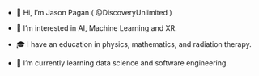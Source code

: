 - 👋 Hi, I’m Jason Pagan ( @DiscoveryUnlimited )

- 👀 I’m interested in AI, Machine Learning and XR.

- 🎓 I have an education in physics, mathematics, and radiation therapy.

- 🌱 I’m currently learning data science and software engineering.

